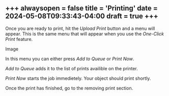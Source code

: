 +++
alwaysopen = false
title = 'Printing'
date = 2024-05-08T09:33:43-04:00
draft = true
+++
--- 

Once you are ready to print, hit the *Upload Print* button and a menu will appear. This is the same menu that will appear when you use the *One-Click Print* feature.

Image

In this menu you can either press *Add to Queue* or *Print Now*.

*Add to Queue* adds it to the list of prints availible on the printer.

*Print Now* starts the job immedietely. Your object should print shortly.

Once the print has finished, go to the removing print section.
